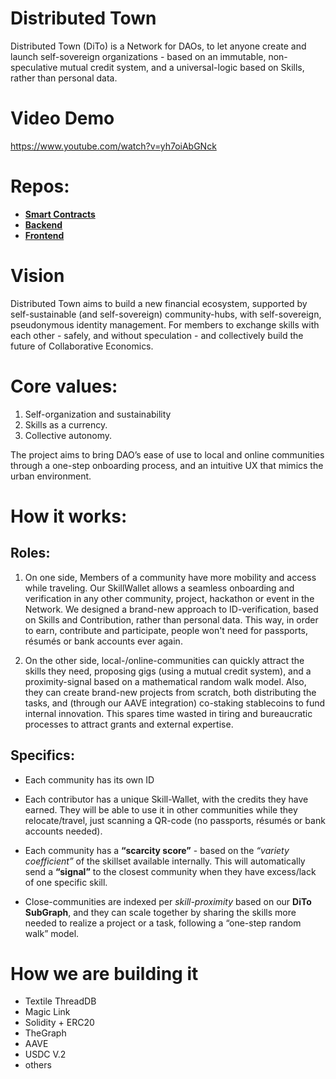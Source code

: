 # Distributed Town
Distributed Town (DiTo) is a Network for DAOs, to let anyone create and launch self-sovereign organizations - based on an immutable, non-speculative mutual credit system, and a universal-logic based on Skills, rather than personal data.

# Video Demo
https://www.youtube.com/watch?v=yh7oiAbGNck

# Repos:
- [**Smart Contracts**](https://github.com/DistributedTown/distributed-town-smart-contracts)
- [**Backend**](https://github.com/DistributedTown/distributed-town-backend)
- [**Frontend**](https://github.com/DistributedTown/distributed-town-frontend)

# Vision 
Distributed Town aims to build a new financial ecosystem, supported by self-sustainable (and self-sovereign) community-hubs, with self-sovereign, pseudonymous identity management. For members to exchange skills with each other - safely, and without speculation - and collectively build the future of Collaborative Economics.

# Core values:
1. Self-organization and sustainability
2. Skills as a currency. 
3. Collective autonomy. 

The project aims to bring DAO’s ease of use to local and online communities through a one-step onboarding process, and an intuitive UX that mimics the urban environment.

# How it works:
## Roles:
1. On one side, Members of a community have more mobility and access while traveling. Our SkillWallet allows a seamless onboarding and verification in any other community, project, hackathon or event in the Network. We designed a brand-new approach to ID-verification, based on Skills and Contribution, rather than personal data. This way, in order to earn, contribute and participate, people won't need for passports, résumés or bank accounts ever again.

2. On the other side, local-/online-communities can quickly attract the skills they need, proposing gigs (using a mutual credit system), and a proximity-signal based on a mathematical random walk model. Also, they can create brand-new projects from scratch, both distributing the tasks, and (through our AAVE integration) co-staking stablecoins to fund internal innovation. This spares time wasted in tiring and bureaucratic processes to attract grants and external expertise.

## Specifics:
- Each community has its own ID
- Each contributor has a unique Skill-Wallet, with the credits they have earned. They will be able to use it in other communities while they relocate/travel, just scanning a QR-code (no passports, résumés or bank accounts needed).
- Each community has a __“scarcity score”__ - based on the *“variety coefficient”* of the skillset available internally. This will automatically send a __“signal”__ to the closest community when they have excess/lack of one specific skill. 

- Close-communities are indexed per *skill-proximity* based on our __DiTo SubGraph__, and they can scale together by sharing the skills more needed to realize a project or a task, following a “one-step random walk” model.


# How we are building it
- Textile ThreadDB
- Magic Link
- Solidity + ERC20
- TheGraph
- AAVE
- USDC V.2
- others


